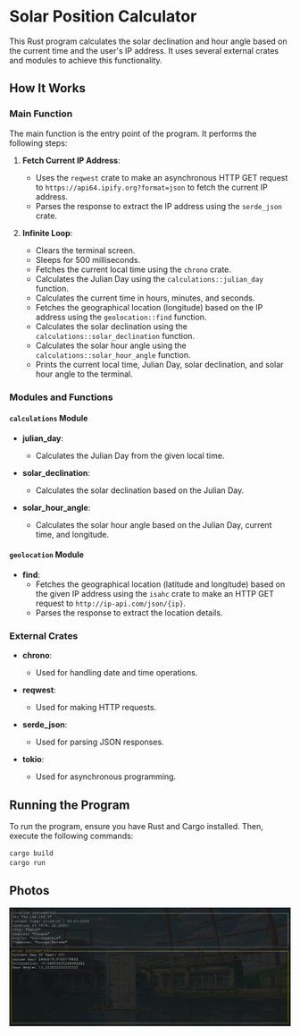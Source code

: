 # Solar Position Calculator

This Rust program calculates the solar declination and hour angle based on the current time and the user's IP address. It uses several external crates and modules to achieve this functionality.

## How It Works

### Main Function

The main function is the entry point of the program. It performs the following steps:

1. **Fetch Current IP Address**:
    - Uses the `reqwest` crate to make an asynchronous HTTP GET request to `https://api64.ipify.org?format=json` to fetch the current IP address.
    - Parses the response to extract the IP address using the `serde_json` crate.

2. **Infinite Loop**:
    - Clears the terminal screen.
    - Sleeps for 500 milliseconds.
    - Fetches the current local time using the `chrono` crate.
    - Calculates the Julian Day using the `calculations::julian_day` function.
    - Calculates the current time in hours, minutes, and seconds.
    - Fetches the geographical location (longitude) based on the IP address using the `geolocation::find` function.
    - Calculates the solar declination using the `calculations::solar_declination` function.
    - Calculates the solar hour angle using the `calculations::solar_hour_angle` function.
    - Prints the current local time, Julian Day, solar declination, and solar hour angle to the terminal.

### Modules and Functions

#### `calculations` Module

- **julian_day**:
    - Calculates the Julian Day from the given local time.

- **solar_declination**:
    - Calculates the solar declination based on the Julian Day.

- **solar_hour_angle**:
    - Calculates the solar hour angle based on the Julian Day, current time, and longitude.

#### `geolocation` Module

- **find**:
    - Fetches the geographical location (latitude and longitude) based on the given IP address using the `isahc` crate to make an HTTP GET request to `http://ip-api.com/json/{ip}`.
    - Parses the response to extract the location details.

### External Crates

- **chrono**:
    - Used for handling date and time operations.

- **reqwest**:
    - Used for making HTTP requests.

- **serde_json**:
    - Used for parsing JSON responses.

- **tokio**:
    - Used for asynchronous programming.

## Running the Program

To run the program, ensure you have Rust and Cargo installed. Then, execute the following commands:

```sh
cargo build
cargo run
```

## Photos
![alt text](image.png)